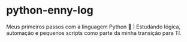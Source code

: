# python-enny-log
Meus primeiros passos com a linguagem Python 🐍 | Estudando lógica, automação e pequenos scripts como parte da minha transição para TI.
